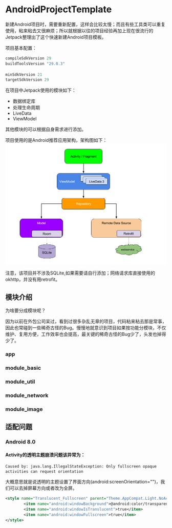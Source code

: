 # AndroidProjectTemplate
新建Android项目时，需要重新配置，这样会比较太慢；而且有些工具类可以重复使用，粘来粘去又很麻烦；所以就根据以往的项目经验再加上现在很流行的Jetpack整理出了这个快速新建Android项目模板。

项目基本配置：
```groovy
compileSdkVersion 29
buildToolsVersion "29.0.3"

minSdkVersion 21
targetSdkVersion 29
```

在项目中Jetpack使用的模块如下：
- 数据绑定库
- 处理生命周期
- LiveData
- ViewModel

其他模块的可以根据自身需求进行添加。

项目使用的是Android推荐应用架构，架构图如下：
![架构图](img/architecture.png)

注意，该项目并不涉及SQLite,如果需要请自行添加；网络请求库直接使用的okhttp，并没有用retrofit。
## 模块介绍
为啥要分成模块呢？

因为以前在外包公司呆过，看到过很多杂乱无章的项目，代码粘来粘去那是常事，因此也常碰到一些稀奇古怪的Bug。慢慢地就意识到项目如果按功能分模块，不仅维护、复用方便，工作效率也会提高，最关键的稀奇古怪的Bug少了，头发也掉得少了。
### app
### module_basic
### module_util
### module_network
### module_image
## 适配问题
### Android 8.0
#### Activity的透明主题崩溃问题该异常为：
```
Caused by: java.lang.IllegalStateException: Only fullscreen opaque activities can request orientation
```
大概意思就是说透明的主题设置了界面方向(android:screenOrientation="")，我们可以去掉屏幕方向或者改为全屏。
```xml
<style name="Translucent_Fullscreen" parent="Theme.AppCompat.Light.NoActionBar">
        <item name="android:windowBackground">@android:color/transparent</item>
        <item name="android:windowIsTranslucent">true</item>
        <item name="android:windowFullscreen">true</item>
</style>
```